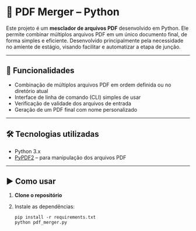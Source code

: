 # 🧩 PDF Merger – Python

Este projeto é um **mesclador de arquivos PDF** desenvolvido em Python. Ele permite combinar múltiplos arquivos PDF em um único documento final, de forma simples e eficiente.
Desenvolvido principalmente pela necessidade no amiente de estágio, visando facilitar e automatizar a etapa de junção.

---

## 📌 Funcionalidades

- Combinação de múltiplos arquivos PDF em ordem definida ou no diretório atual
- Interface de linha de comando (CLI) simples de usar
- Verificação de validade dos arquivos de entrada
- Geração de um PDF final com nome personalizado

---

## 🛠️ Tecnologias utilizadas

- Python 3.x
- [PyPDF2](https://pypi.org/project/PyPDF2/) – para manipulação dos arquivos PDF

---

## ▶️ Como usar

1. **Clone o repositório**

2. Instale as dependências:
   ```
   pip install -r requirements.txt
   python pdf_merger.py

    ```


